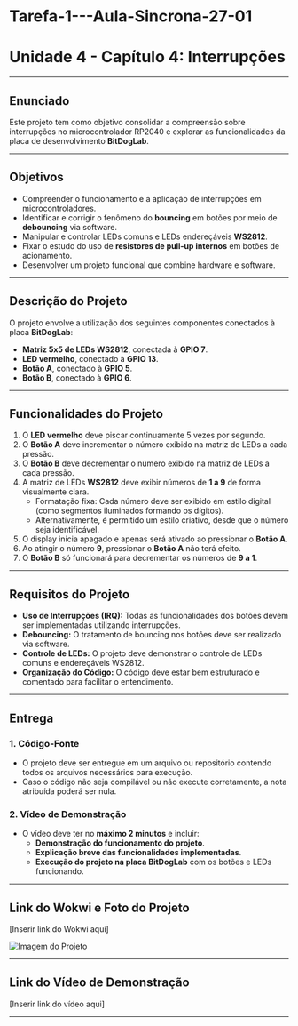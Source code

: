 # Tarefa-1---Aula-Sincrona-27-01
# Unidade 4 - Capítulo 4: Interrupções

---

## Enunciado
Este projeto tem como objetivo consolidar a compreensão sobre interrupções no microcontrolador RP2040 e explorar as funcionalidades da placa de desenvolvimento **BitDogLab**.

---

## Objetivos
- Compreender o funcionamento e a aplicação de interrupções em microcontroladores.
- Identificar e corrigir o fenômeno do **bouncing** em botões por meio de **debouncing** via software.
- Manipular e controlar LEDs comuns e LEDs endereçáveis **WS2812**.
- Fixar o estudo do uso de **resistores de pull-up internos** em botões de acionamento.
- Desenvolver um projeto funcional que combine hardware e software.

---

## Descrição do Projeto
O projeto envolve a utilização dos seguintes componentes conectados à placa **BitDogLab**:

- **Matriz 5x5 de LEDs WS2812**, conectada à **GPIO 7**.
- **LED vermelho**, conectado à **GPIO 13**.
- **Botão A**, conectado à **GPIO 5**.
- **Botão B**, conectado à **GPIO 6**.

---

## Funcionalidades do Projeto
1. O **LED vermelho** deve piscar continuamente 5 vezes por segundo.
2. O **Botão A** deve incrementar o número exibido na matriz de LEDs a cada pressão.
3. O **Botão B** deve decrementar o número exibido na matriz de LEDs a cada pressão.
4. A matriz de LEDs **WS2812** deve exibir números de **1 a 9** de forma visualmente clara.
    - Formatação fixa: Cada número deve ser exibido em estilo digital (como segmentos iluminados formando os dígitos).
    - Alternativamente, é permitido um estilo criativo, desde que o número seja identificável.
5. O display inicia apagado e apenas será ativado ao pressionar o **Botão A**.
6. Ao atingir o número **9**, pressionar o **Botão A** não terá efeito.
7. O **Botão B** só funcionará para decrementar os números de **9 a 1**.

---

## Requisitos do Projeto
- **Uso de Interrupções (IRQ):** Todas as funcionalidades dos botões devem ser implementadas utilizando interrupções.
- **Debouncing:** O tratamento de bouncing nos botões deve ser realizado via software.
- **Controle de LEDs:** O projeto deve demonstrar o controle de LEDs comuns e endereçáveis WS2812.
- **Organização do Código:** O código deve estar bem estruturado e comentado para facilitar o entendimento.

---

## Entrega
### 1. Código-Fonte
- O projeto deve ser entregue em um arquivo ou repositório contendo todos os arquivos necessários para execução.
- Caso o código não seja compilável ou não execute corretamente, a nota atribuída poderá ser nula.

### 2. Vídeo de Demonstração
- O vídeo deve ter no **máximo 2 minutos** e incluir:
  - **Demonstração do funcionamento do projeto**.
  - **Explicação breve das funcionalidades implementadas**.
  - **Execução do projeto na placa BitDogLab** com os botões e LEDs funcionando.

---

## Link do Wokwi e Foto do Projeto
[Inserir link do Wokwi aqui]

![Imagem do Projeto](inserir-link-da-imagem-aqui)

---

## Link do Vídeo de Demonstração
[Inserir link do vídeo aqui]

---
